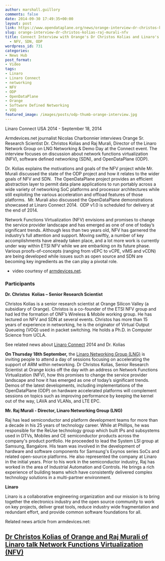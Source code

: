 ```yaml
---
author: marshall.guillory
comments: false
date: 2014-09-30 17:49:35+00:00
layout: post
link: https://www.opendataplane.org/news/orange-interview-dr-christos-kolias-raj-murali-nfv/
slug: orange-interview-dr-christos-kolias-raj-murali-nfv
title: Connect Interview with Orange's Dr Christos Kolias and Linaro's Raj Murali
  - NFV, SDN, ODP
wordpress_id: 731
categories:
- News Hub
post_format:
- Video
tags:
- Linaro
- Linaro Connect
- networking
- NFV
- ODP
- OpenDataPlane
- Orange
- Software Defined Networking
- VOQ
featured_image: /images/posts/odp-thumb-orange-interview.jpg
---
```


Linaro Connect USA 2014 - September 18, 2014

Armdevices.net journalist Nicolas Charbonnier interviews Orange Sr. Research Scientist Dr. Christos Kolias and Raj Murali, Director of the Linaro Network Group on LNG Networking & Demo Day at the Connect event. The interview focuses on discussion about network functions virtualization (NFV), software defined networking (SDN), and OpenDataPlane (ODP).

Dr. Kolias explains the motivations and goals of the NFV project while Mr. Murali discussed the state of the ODP project and how it relates to the wider goals of NFV and SDN.  The OpenDataPlane project provides an efficient abstraction layer to permit data plane applications to run portably across a wide variety of networking SoC platforms and processor architectures while still exploiting the various acceleration and offload features of those platforms.  Mr. Murali also discussed the OpenDataPlane demonstrations showcased at Linaro Connect 2014.  ODP v1.0 is scheduled for delivery at the end of 2014.

Network Functions Virtualization (NFV) envisions and promises to change the service provider landscape and has emerged as one of one of today’s significant trends. Although less than two years old, NFV has garnered the industry’s full attention and support. Moving swiftly, a number of key accomplishments have already taken place, and a lot more work is currently under way within ETSI NFV while we are embarking on its future phase. Various proofs-of-concepts (ranging from vEPC to vCPE, vIMS and vCDN) are being developed while issues such as open source and SDN are becoming key ingredients as the can play a pivotal role.

* video courtesy of [armdevices.net](http://armdevices.net/2014/09/30/dr-christos-kolias-of-orange-and-raj-murali-of-linaro-talk-network-functions-virtualization-nfv/).


### Participants


**Dr. Christos  Kolias – Senior Research Scientist**


Christos Kolias is a senior research scientist at Orange Silicon Valley (a subsidiary of Orange). Christos is a co-founder of the ETSI NFV group and had led the formation of ONF’s Wireless & Mobile working group. He has lectured on NFV and SDN at several events. Christos has more than 15 years of experience in networking, he is the originator of Virtual Output Queueing (VOQ) used in packet switching. He holds a Ph.D. in Computer Science from UCLA.




See related news about [Linaro Connect](https://connect.linaro.org/lcu14/) 2014 and Dr. Kolias




**On Thursday 18th September,** the [Linaro Networking Group (LNG)](https://wiki.linaro.org/LNG) is inviting people to attend a day of sessions focusing on accelerating the support of ARM within networking. Dr Christos Kolias, Senior Research Scientist at Orange kicks off the day with an address on Network Functions Virtualization (NFV), how this promises to change the service provider landscape and how it has emerged as one of today’s significant trends. Demos of the latest developments, including implementations of the OpenDataPlane (ODP) on hardware accelerated platforms will complement sessions on topics such as improving performance by keeping the kernel out of the way, LAVA and VLANs, and LTE EPC.


**Mr. Raj Murali - Director, Linaro Networking Group (LNG)**


Raj has lead semiconductor and platform development teams for more than a decade in his 25 years of technology career. While at Phillips, he was responsible for the ReUse technology group which built IPs and subsystems used in DTVs, Mobiles and CE semiconductor products across the company's product portfolio. He proceeded to lead the System LSI group at Samsung, Bangalore. His team was involved in the development of hardware and software components for Samsung's Exynos series SoCs and related open-source platforms. He also represented the company at Linaro in the initial years. Prior to his work in the semiconductor industry, Raj has worked in the area of Industrial Automation and Controls. He brings a rich experience of building teams which have consistently delivered complex technology solutions in a multi-partner environment.




**Linaro**




Linaro is a collaborative engineering organization and our mission is to bring together the electronics industry and the open source community to work on key projects, deliver great tools, reduce industry wide fragmentation and redundant effort, and provide common software foundations for all.




Related news article from armdevices.net:





## [Dr Christos Kolias of Orange and Raj Murali of Linaro talk Network Functions Virtualization (NFV)](http://armdevices.net/2014/09/30/dr-christos-kolias-of-orange-and-raj-murali-of-linaro-talk-network-functions-virtualization-nfv/)

